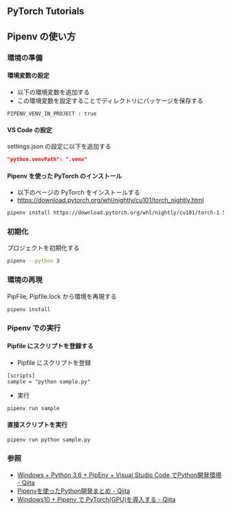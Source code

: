 ## PyTorch Tutorials

## Pipenv の使い方

### 環境の準備
#### 環境変数の設定
* 以下の環境変数を追加する
* この環境変数を設定することでディレクトリにパッケージを保存する


```
PIPENV_VENV_IN_PROJECT : true
```

#### VS Code の設定
settings.json の設定に以下を追加する

```json
"python.venvPath": ".venv"
```

#### Pipenv を使った PyTorch のインストール
* 以下のページの PyTorch をインストールする
* https://download.pytorch.org/whl/nightly/cu101/torch_nightly.html

```bash
pipenv install https://download.pytorch.org/whl/nightly/cu101/torch-1.5.0.dev20200228-cp38-cp38-win_amd64.whl
```

### 初期化
プロジェクトを初期化する

```bash
pipenv --python 3
```

### 環境の再現
PipFile, Pipfile.lock から環境を再現する

```bash
pipenv install
```

### Pipenv での実行
#### Pipfile にスクリプトを登録する

* Pipfile にスクリプトを登録

```Pipfile
[scripts]
sample = "python sample.py"
```

* 実行

```bash
pipenv run sample
```

#### 直接スクリプトを実行

```bash
pipenv run python sample.py
```

### 参照
* [Windows + Python 3.6 + PipEnv + Visual Studio Code でPython開発環境 - Qiita](https://qiita.com/youkidkk/items/b6a6e39ee3a109001c75)
* [Pipenvを使ったPython開発まとめ - Qiita](https://qiita.com/y-tsutsu/items/54c10e0b2c6b565c887a)
* [Windows10 + Pipenv で PyTorch(GPU)を導入する - Qiita](https://qiita.com/Haaamaaaaa/items/69b30d1dbbfcea834a9d)